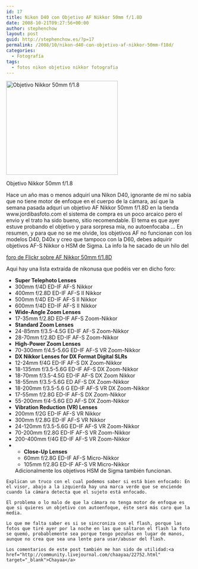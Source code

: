 ```yaml
---
id: 17
title: Nikon D40 con Objetivo AF Nikkor 50mm f/1.8D
date: 2008-10-21T09:27:56+00:00
author: stephenchow
layout: post
guid: http://stephenchow.es/?p=17
permalink: /2008/10/nikon-d40-con-objetivo-af-nikkor-50mm-f18d/
categories:
  - Fotografía
tags:
  - fotos nikon objetivo nikkor fotografia
---
```

<div id="attachment_18" style="width: 310px" class="wp-caption alignleft">
  <img src="http://stephenchow.es/wp-content/uploads/2008/10/50mmf18-300x252.jpg" alt="Objetivo Nikkor 50mm f/1.8" title="Nikkor 50mm f/1.8" width="300" height="252" class="size-medium wp-image-18" />
  
  <p class="wp-caption-text">
    Objetivo Nikkor 50mm f/1.8
  </p>
</div>Hace un año mas o menos adquirí una Nikon D40, ignorante de mí no sabía que no tiene motor de enfoque en el cuerpo de la cámara, así que la semana pasada adqurí un objetivo AF Nikkor 50mm f/1.8D en la tienda www.jordibasfoto.com el sistema de compra es un poco arcaico pero el envio y el trato ha sido bueno, sitio recomendable. El tema es que ayer estuve probando el objetivo y para sorpresa mía, no autoenfocaba ... En resumen, y para que no se me olvide, los objetivos AF no funcionan con los modelos D40, D40x y creo que tampoco con la D60, debes adquirir objetivos AF-S Nikkor o HSM de Sigma. La info la he sacado de un hilo del 

<a href="http://www.flickr.com/groups/nikkor50mm18/discuss/72157603829738509/" target="_blank">foro de Flickr sobre AF Nikkor 50mm f/1.8D</a>
  
Aqui hay una lista extraída de nikonusa que podéis ver en dicho foro:

  * **Super Telephoto Lenses**
  * 300mm f/4D ED-IF AF-S Nikkor
  * 400mm f/2.8D ED-IF AF-S II Nikkor
  * 500mm f/4D ED-IF AF-S II Nikkor
  * 600mm f/4D ED-IF AF-S II Nikkor
  * **Wide-Angle Zoom Lenses**
  * 17-35mm f/2.8D ED-IF AF-S Zoom-Nikkor
  * **Standard Zoom Lenses**
  * 24-85mm f/3.5-4.5G ED-IF AF-S Zoom-Nikkor
  * 28-70mm f/2.8D ED-IF AF-S Zoom-Nikkor
  * **High-Power Zoom Lenses**
  * 70-300mm f/4.5-5.6G ED-IF AF-S VR Zoom-Nikkor
  * **DX Nikkor Lenses for DX Format Digital SLRs**
  * 12-24mm f/4G ED-IF AF-S DX Zoom-Nikkor
  * 18-135mm f/3.5-5.6G ED-IF AF-S DX Zoom-Nikkor
  * 18-70mm f/3.5-4.5G ED-IF AF-S DX Zoom Nikkor
  * 18-55mm f/3.5-5.6G ED AF-S DX Zoom-Nikkor
  * 18-200mm f/3.5-5.6 G ED-IF AF-S VR DX Zoom-Nikkor
  * 17-55mm f/2.8G ED-IF AF-S DX Zoom-Nikkor
  * 55-200mm f/4-5.6G ED AF-S DX Zoom-Nikkor 
  * **Vibration Reduction (VR) Lenses**
  * 200mm f/2G ED-IF AF-S VR Nikkor
  * 300mm f/2.8G ED-IF AF-S VR Nikkor
  * 24-120mm f/3.5-5.6G ED-IF AF-S VR Zoom-Nikkor
  * 70-200mm f/2.8G ED-IF AF-S VR Zoom-Nikkor
  * 200-400mm f/4G ED-IF AF-S VR Zoom-Nikkor
  *   * **Close-Up Lenses**
      * 60mm f/2.8G ED-IF AF-S Micro-Nikkor
      * 105mm f/2.8G ED-IF AF-S VR Micro-Nikkor</ul> 
    Adicionalmente los objetivos HSM de Sigma también funcionan.
  
    Explican un truco con el cual podemos saber si está bien enfocado: En el visor, abajo a la izquierda hay una marca verde que se enciende cuando la cámara detecta que el sujeto está enfocado.
  
    El problema o lo malo de que la cámara no tenga motor de enfoque es que si quieres un objetivo con autoenfoque, éste será más caro que la media.
    
    Lo que me falta saber es si se sincroniza con el flash, porque las fotos que tiré ayer por la noche en las que saltaron el flash la foto se quemó, probablemente sea porque tengo pezuñas en lugar de manos, aunque no crea que sea una lente para usar/abusar del flash.
  
    Los comentarios de este post también me han sido de utilidad:<a href="http://community.livejournal.com/chaayaa/22752.html" target="_blank">Chayaa</a>